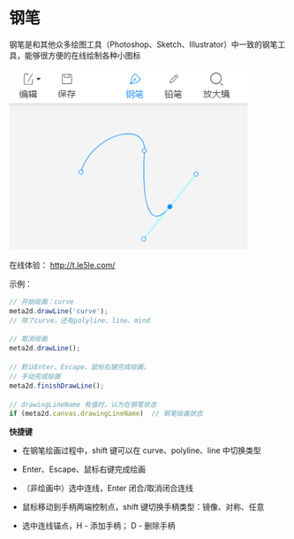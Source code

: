 # 钢笔

钢笔是和其他众多绘图工具（Photoshop、Sketch、Illustrator）中一致的钢笔工具，能够很方便的在线绘制各种小图标

![乐吾乐meta2d钢笔工具](/img/pen.png)

在线体验： http://t.le5le.com/

示例：

```js
// 开始绘画：curve
meta2d.drawLine('curve');
// 除了curve，还有polyline、line、mind

// 取消绘画
meta2d.drawLine();

// 默认Enter、Escape、鼠标右键完成绘画。
// 手动完成绘画
meta2d.finishDrawLine();

// drawingLineName 有值时，认为在钢笔状态
if (meta2d.canvas.drawingLineName)  // 钢笔绘画状态
```

**快捷键**

- 在钢笔绘画过程中，shift 键可以在 curve、polyline、line 中切换类型

- Enter、Escape、鼠标右键完成绘画

- （非绘画中）选中连线，Enter 闭合/取消闭合连线

- 鼠标移动到手柄两端控制点，shift 键切换手柄类型：镜像、对称、任意

- 选中连线锚点，H - 添加手柄； D - 删除手柄
